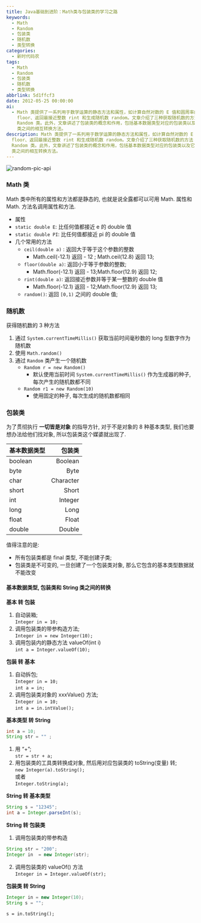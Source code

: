 ```yaml
---
title: Java基础到进阶：Math类与包装类的学习之路
keywords:
  - Math
  - Random
  - 包装类
  - 随机数
  - 类型转换
categories:
  - 新时代码农
tags:
  - Math
  - Random
  - 包装类
  - 随机数
  - 类型转换
abbrlink: 5d1ffcf3
date: 2012-05-25 00:00:00
ai:
  - Math 类提供了一系列用于数学运算的静态方法和属性，如计算自然对数的 E 值和圆周率的 PI 值。它还包含一些常用方法，例如向上取整 ceil、向下取整
    floor、返回最接近整数 rint 和生成随机数 random。文章介绍了三种获取随机数的方法：利用当前时间毫秒数、使用 Math.random() 和通过
    Random 类。此外，文章讲述了包装类的概念和作用，包括基本数据类型对应的包装类以及它们的不可变性特点。最后，详细解释了基本数据类型、包装类和 String
    类之间的相互转换方法。
description: Math 类提供了一系列用于数学运算的静态方法和属性，如计算自然对数的 E 值和圆周率的 PI 值。它还包含一些常用方法，例如向上取整 ceil、向下取整
  floor、返回最接近整数 rint 和生成随机数 random。文章介绍了三种获取随机数的方法：利用当前时间毫秒数、使用 Math.random() 和通过
  Random 类。此外，文章讲述了包装类的概念和作用，包括基本数据类型对应的包装类以及它们的不可变性特点。最后，详细解释了基本数据类型、包装类和 String
  类之间的相互转换方法。
---
```


<!-- markdownlint-disable-next-line MD033 -->
<meta name="referrer" content="no-referrer"/>

![random-pic-api](https://cover.dong4j.ink:1024)

### Math 类

Math 类中所有的属性和方法都是静态的, 也就是说全露都可以可用 Math. 属性和 Math. 方法名调用属性和方法.

- 属性
- `static double E`: 比任何值都接近 e 的 double 值
- `static double PI`: 比任何值都接近 pi 的 double 值
- 几个常用的方法
  - `ceil(double a)` : 返回大于等于这个参数的整数
    - Math.ceil(-12.1) 返回 - 12 ; Math.ceil(12.8) 返回 13;
  - `floor(double a)`: 返回小于等于参数的整数;
    - Math.floor(-12.1) 返回 - 13;Math.floor(12.9) 返回 12;
  - `rint(double a)`: 返回接近参数并等于某一整数的 double 值
    - Math.floor(-12.1) 返回 - 12;Math.floor(12.9) 返回 13;
  - `random()`: 返回 `[0,1)` 之间的 double 值;

### 随机数

获得随机数的 3 种方法

1. 通过 `System.currentTimeMillis()` 获取当前时间毫秒数的 long 型数字作为随机数
2. 使用 `Math.random()`
3. 通过 `Random` 类产生一个随机数
   - `Random r = new Random()`
     - 默认使用当前时间 `System.currentTimeMillis()` 作为生成器的种子, 每次产生的随机数都不同
   - `Random r1 = new Random(10)`
     - 使用固定的种子, 每次生成的随机数都相同

### 包装类

为了贯彻执行 **一切皆是对象** 的指导方针, 对于不是对象的 8 种基本类型, 我们也要想办法给他们找对象, 所以包装类这个媒婆就出现了.

| 基本数据类型 |    包装类 |
| :----------- | --------: |
| boolean      |   Boolean |
| byte         |      Byte |
| char         | Character |
| short        |     Short |
| int          |   Integer |
| long         |      Long |
| float        |     Float |
| double       |    Double |

值得注意的是:

- 所有包装类都是 final 类型, 不能创建子类;
- 包装类是不可变的, 一旦创建了一个包装类对象, 那么它包含的基本类型数据就不能改变

#### 基本数据类型, 包装类和 String 类之间的转换

**基本 转 包装**

1. 自动装箱;  
   `Integer in = 10;`
2. 调用包装类的带参构造方法;  
   `Integer in = new Integer(10);`
3. 调用包装内的静态方法 valueOf(int i)  
   `int a = Integer.valueOf(10);`

**包装 转 基本**

1. 自动拆包;  
   `Integer in = 10;`  
   `int a = in;`
2. 调用包装类对象的 xxxValue() 方法;  
   `Integer in = 10;`  
   `int a = in.intValue();`

**基本类型 转 String**

```java
int a = 10;
String str = "" ;
```

1. 用 “+”;  
   `str = str + a;`
2. 用包装类的工具类转换成对象, 然后用对应包装类的 toString(变量) 转;  
   `new Integer(a).toString();`  
   或者  
   `Integer.toString(a);`

**String 转 基本类型**

```java
String s = "12345";
int a = Integer.parseInt(s);
```

**String 转 包装类**

1. 调用包装类的带参构造

```java
String str = "200";
Integer in  = new Integer(str);
```

2. 调用包装类的 valueOf() 方法  
   `Integer in = Integer.valueOf(str);`

**包装类 转 String**

```java
Integer in = new Integer(10);
String s = "";
```

`s = in.toString();`
